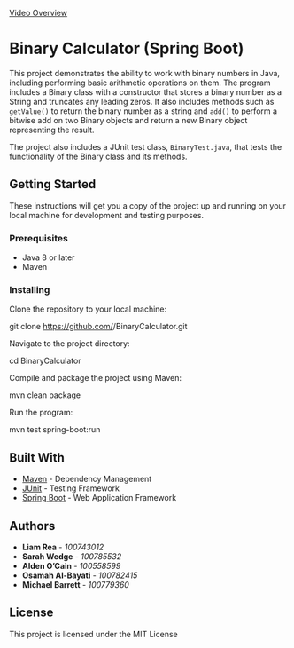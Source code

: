[Video Overview](https://www.youtube.com/watch?v=vM4yo5_UWqA)

# Binary Calculator (Spring Boot)

This project demonstrates the ability to work with binary numbers in Java, including performing basic arithmetic operations on them. The program includes a Binary class with a constructor that stores a binary number as a String and truncates any leading zeros. It also includes methods such as `getValue()` to return the binary number as a string and `add()` to perform a bitwise add on two Binary objects and return a new Binary object representing the result.

The project also includes a JUnit test class, `BinaryTest.java`, that tests the functionality of the Binary class and its methods.

## Getting Started

These instructions will get you a copy of the project up and running on your local machine for development and testing purposes.

### Prerequisites

- Java 8 or later
- Maven

### Installing

Clone the repository to your local machine:

git clone https://github.com/<username>/BinaryCalculator.git

Navigate to the project directory:

cd BinaryCalculator

Compile and package the project using Maven:

mvn clean package

Run the program:

mvn test spring-boot:run

## Built With

- [Maven](https://maven.apache.org/) - Dependency Management
- [JUnit](https://junit.org/) - Testing Framework
- [Spring Boot](https://spring.io/projects/spring-boot/) - Web Application Framework

## Authors

- **Liam Rea** - *100743012*
- **Sarah Wedge** - *100785532*
- **Alden O’Cain** - *100558599*
- **Osamah Al-Bayati** - *100782415*
- **Michael Barrett** - *100779360*

## License

This project is licensed under the MIT License
